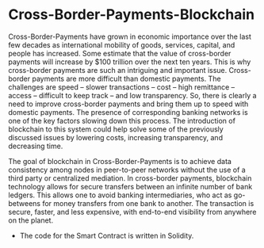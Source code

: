 # Cross-Border-Payments-Blockchain
Cross-Border-Payments have grown in economic importance over the last few decades
as international mobility of goods, services, capital, and people has increased. Some
estimate that the value of cross-border payments will increase by $100 trillion over the
next ten years. This is why cross-border payments are such an intriguing and important
issue. Cross-border payments are more difficult than domestic payments. The
challenges are speed – slower transactions – cost – high remittance – access – difficult
to keep track – and low transparency. So, there is clearly a need to improve
cross-border payments and bring them up to speed with domestic payments. The
presence of corresponding banking networks is one of the key factors slowing down this
process. The introduction of blockchain to this system could help solve some of the
previously discussed issues by lowering costs, increasing transparency, and decreasing
time. 

The goal of blockchain in Cross-Border-Payments is to achieve data consistency among nodes in peer-to-peer
networks without the use of a third party or centralized mediation. In cross-border
payments, blockchain technology allows for secure transfers between an infinite number
of bank ledgers. This allows one to avoid banking intermediaries, who act as
go-betweens for money transfers from one bank to another. The transaction is secure,
faster, and less expensive, with end-to-end visibility from anywhere on the planet.

- The code for the Smart Contract is written in Solidity.
